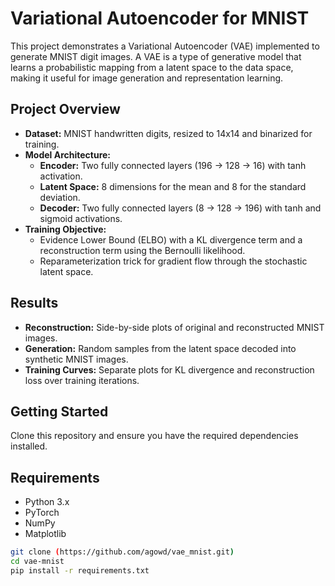 # Variational Autoencoder for MNIST

This project demonstrates a Variational Autoencoder (VAE) implemented to generate MNIST digit images. A VAE is a type of generative model that learns a probabilistic mapping from a latent space to the data space, making it useful for image generation and representation learning.

## Project Overview
- **Dataset:** MNIST handwritten digits, resized to 14x14 and binarized for training.
- **Model Architecture:**
  - **Encoder:** Two fully connected layers (196 → 128 → 16) with tanh activation.
  - **Latent Space:** 8 dimensions for the mean and 8 for the standard deviation.
  - **Decoder:** Two fully connected layers (8 → 128 → 196) with tanh and sigmoid activations.
- **Training Objective:** 
  - Evidence Lower Bound (ELBO) with a KL divergence term and a reconstruction term using the Bernoulli likelihood.
  - Reparameterization trick for gradient flow through the stochastic latent space.

## Results
- **Reconstruction:** Side-by-side plots of original and reconstructed MNIST images.
- **Generation:** Random samples from the latent space decoded into synthetic MNIST images.
- **Training Curves:** Separate plots for KL divergence and reconstruction loss over training iterations.

## Getting Started
Clone this repository and ensure you have the required dependencies installed.

## Requirements
- Python 3.x
- PyTorch
- NumPy
- Matplotlib

```bash
git clone (https://github.com/agowd/vae_mnist.git)
cd vae-mnist
pip install -r requirements.txt
